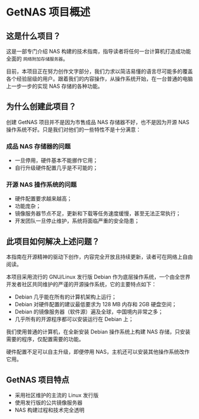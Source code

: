 # GetNAS 项目概述

## 这是什么项目？

这是一部专门介绍 NAS 构建的技术指南，指导读者将任何一台计算机打造成功能全面的 `网络附加存储服务器`。

目前，本项目正在努力创作文字部分，我们力求以简洁易懂的语言尽可能多的覆盖各个经验层级的用户。跟着我们的内容操作，从操作系统开始，在一台普通的电脑上一步一步的实现 NAS 存储的各种功能。

## 为什么创建此项目？

创建 GetNAS 项目并不是因为市售成品 NAS 存储器不好，也不是因为开源 NAS 操作系统不好。只是我们对他们的一些特性不是十分满意：

### 成品 NAS 存储器的问题

* 一旦停用，硬件基本不能挪作它用；
* 自行升级硬件配置几乎是不可能的；

### 开源 NAS 操作系统的问题

* 硬件配置要求越来越高；
* 功能庞杂；
* 镜像服务器节点不足，更新和下载等任务速度缓慢，甚至无法正常执行；
* 开发团队一旦停止维护，系统将面临严重的安全隐患；

## 此项目如何解决上述问题？

本指南在开源精神的驱动下创作，内容完全开放且持续更新，读者可在网络上自由阅读。

本项目采用流行的 GNU/Linux 发行版 Debian 作为底层操作系统，一个由全世界开发者社区共同维护的严谨的开源操作系统，它的主要特点如下：

* Debian 几乎能在所有的计算机架构上运行；
* Debian 对硬件配置的建议最低要求为 128 MB 内存和 2GB 硬盘空间；
* Debian 的镜像服务器（软件源）遍及全球，中国境内非常之多；
* 几乎所有的开源程序都可以安装运行在 Debian 上；

我们使用普通的计算机，在全新安装 Debian 操作系统上构建 NAS 存储，只安装需要的程序，仅配置需要的功能。

硬件配置不足可以自主升级，即便停用 NAS，主机还可以安装其他操作系统改作它用。

## GetNAS 项目特点

* 采用社区维护的主流的 Linux 发行版
* 使用发行版的公共镜像服务器
* NAS 构建过程和技术完全透明